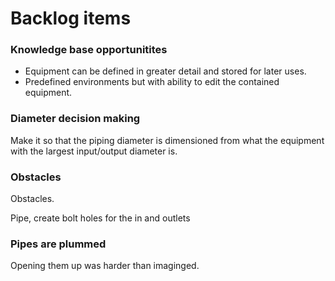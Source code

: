 # Backlog items

### Knowledge base opportunitites

- Equipment can be defined in greater detail and stored for later uses.
- Predefined environments but with ability to edit the contained equipment.

### Diameter decision making

Make it so that the piping diameter is dimensioned from what the equipment with the largest input/output diameter is.

### Obstacles

Obstacles. 

Pipe, create bolt holes for the in and outlets

### Pipes are plummed

Opening them up was harder than imaginged.